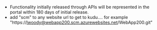 - Functionality initially released through APIs will be represented in the portal within 180 days of initial release.
- add "scm" to any website url to get to kudu....
for example "https://lwoody@webapp200.scm.azurewebsites.net/WebApp200.git"
